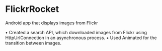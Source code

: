 # FlickrRocket
Android app that displays images from Flickr

•	Created a search API, which downloaded images from Flickr using HttpUrlConnection in an asynchronous process. 
•	Used Animated for the transition between images.
